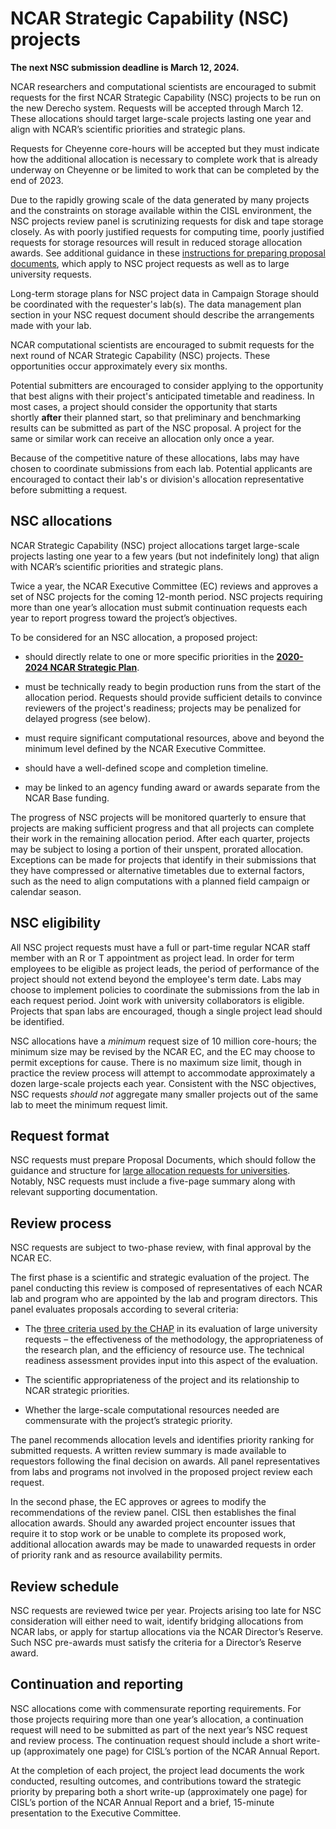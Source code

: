 # NCAR Strategic Capability (NSC) projects

**The next NSC submission deadline is March 12, 2024.**

NCAR researchers and computational scientists are encouraged to submit
requests for the first NCAR Strategic Capability (NSC) projects to be
run on the new Derecho system. Requests will be accepted through March
12. These allocations should target large-scale projects lasting one year
and align with NCAR’s scientific priorities and strategic plans.

Requests for Cheyenne core-hours will be accepted but they must indicate
how the additional allocation is necessary to complete work that is
already underway on Cheyenne or be limited to work that can be completed
by the end of 2023.

Due to the rapidly growing scale of the data generated by many projects
and the constraints on storage available within the CISL environment,
the NSC projects review panel is scrutinizing requests for disk and tape
storage closely. As with poorly justified requests for computing time,
poorly justified requests for storage resources will result in reduced
storage allocation awards. See additional guidance in these
[instructions for preparing proposal documents](../university-allocations/university-large-allocation-request-preparation-instructions.md),
which apply to NSC project requests as well as to large university
requests.

Long-term storage plans for NSC project data in Campaign Storage should
be coordinated with the requester's lab(s). The data management plan
section in your NSC request document should describe the arrangements
made with your lab.

NCAR computational scientists are encouraged to submit requests for the
next round of NCAR Strategic Capability (NSC) projects. These
opportunities occur approximately every six months.

Potential submitters are encouraged to consider applying to the
opportunity that best aligns with their project's anticipated timetable
and readiness. In most cases, a project should consider the opportunity
that starts shortly **after** their planned start, so that preliminary
and benchmarking results can be submitted as part of the NSC proposal. A
project for the same or similar work can receive an allocation only once
a year.

Because of the competitive nature of these allocations, labs may have
chosen to coordinate submissions from each lab. Potential applicants are
encouraged to contact their lab's or division's allocation
representative before submitting a request.

## NSC allocations

NCAR Strategic Capability (NSC) project allocations target large-scale
projects lasting one year to a few years (but not indefinitely long)
that align with NCAR’s scientific priorities and strategic plans.

Twice a year, the NCAR Executive Committee (EC) reviews and approves a
set of NSC projects for the coming 12-month period. NSC projects
requiring more than one year’s allocation must submit continuation
requests each year to report progress toward the project’s objectives.

To be considered for an NSC allocation, a proposed project:

- should directly relate to one or more specific priorities in
  the [**2020-2024 NCAR Strategic
  Plan**](https://ncar.ucar.edu/sites/default/files/documents/related-links/2020-06/NCAR_StrategicPlan_2020-24_Final.pdf).

- must be technically ready to begin production runs from the start of
  the allocation period. Requests should provide sufficient details to
  convince reviewers of the project's readiness; projects may be
  penalized for delayed progress (see below).

- must require significant computational resources, above and beyond the
  minimum level defined by the NCAR Executive Committee.

- should have a well-defined scope and completion timeline.

- may be linked to an agency funding award or awards separate from the
  NCAR Base funding.

The progress of NSC projects will be monitored quarterly to ensure that
projects are making sufficient progress and that all projects can
complete their work in the remaining allocation period. After each
quarter, projects may be subject to losing a portion of their unspent,
prorated allocation. Exceptions can be made for projects that identify
in their submissions that they have compressed or alternative timetables
due to external factors, such as the need to align computations with a
planned field campaign or calendar season.

## NSC eligibility

All NSC project requests must have a full or part-time regular NCAR
staff member with an R or T appointment as project lead. In order for
term employees to be eligible as project leads, the period of
performance of the project should not extend beyond the employee's term
date. Labs may choose to implement policies to coordinate the
submissions from the lab in each request period. Joint work with
university collaborators is eligible. Projects that span labs are
encouraged, though a single project lead should be identified.

NSC allocations have a *minimum* request size of 10 million core-hours;
the minimum size may be revised by the NCAR EC, and the EC may choose to
permit exceptions for cause. There is no maximum size limit, though in
practice the review process will attempt to accommodate approximately a
dozen large-scale projects each year. Consistent with the NSC
objectives, NSC requests *should not* aggregate many smaller projects
out of the same lab to meet the minimum request limit.

## Request format

NSC requests must prepare Proposal Documents, which should follow the
guidance and structure for [large allocation requests for
universities](../university-allocations/university-large-allocation-request-preparation-instructions.md).
Notably, NSC requests must include a five-page summary along with
relevant supporting documentation.

## Review process

NSC requests are subject to two-phase review, with final approval by the
NCAR EC.

The first phase is a scientific and strategic evaluation of the project.
The panel conducting this review is composed of representatives of each
NCAR lab and program who are appointed by the lab and program directors.
This panel evaluates proposals according to several criteria:

- The [three criteria used by the CHAP](../chap/chap-allocation-review-criteria.md) in its
  evaluation of large university requests – the effectiveness of the
  methodology, the appropriateness of the research plan, and the
  efficiency of resource use. The technical readiness assessment
  provides input into this aspect of the evaluation.

- The scientific appropriateness of the project and its relationship to
  NCAR strategic priorities.

- Whether the large-scale computational resources needed are
  commensurate with the project’s strategic priority.

The panel recommends allocation levels and identifies priority ranking
for submitted requests. A written review summary is made available to
requestors following the final decision on awards. All panel
representatives from labs and programs not involved in the proposed
project review each request.

In the second phase, the EC approves or agrees to modify the
recommendations of the review panel. CISL then establishes the final
allocation awards. Should any awarded project encounter issues that
require it to stop work or be unable to complete its proposed work,
additional allocation awards may be made to unawarded requests in order
of priority rank and as resource availability permits.

## Review schedule

NSC requests are reviewed twice per year. Projects arising too late for
NSC consideration will either need to wait, identify bridging
allocations from NCAR labs, or apply for startup allocations via the
NCAR Director’s Reserve. Such NSC pre-awards must satisfy the criteria
for a Director’s Reserve award.

## Continuation and reporting

NSC allocations come with commensurate reporting requirements. For those
projects requiring more than one year’s allocation, a continuation
request will need to be submitted as part of the next year’s NSC request
and review process. The continuation request should include a short
write-up (approximately one page) for CISL’s portion of the NCAR Annual
Report.

At the completion of each project, the project lead documents the work
conducted, resulting outcomes, and contributions toward the strategic
priority by preparing both a short write-up (approximately one page) for
CISL’s portion of the NCAR Annual Report and a brief, 15-minute
presentation to the Executive Committee.
